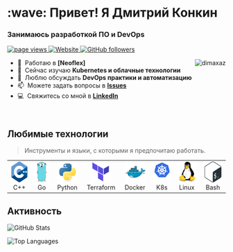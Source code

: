<h1 align="left" id="dimaxaz-title">:wave: Привет! Я Дмитрий Конкин</h1>
<h3 align="left">Занимаюсь разработкой ПО и DevOps</h3>

<p align="left">
  <a href="https://github.com/dimaxaz/dimaxaz">
    <img src="https://komarev.com/ghpvc/?username=dimaxaz" alt="page views" />
  </a>
  <a href="https://dimaxaz.github.io">
    <img alt="Website" src="https://img.shields.io/website?url=https%3A%2F%2Fdimaxaz.github.io">
  </a>
  <a href="https://github.com/dimaxaz?tab=followers">
    <img alt="GitHub followers" src="https://img.shields.io/github/followers/dimaxaz?style=flat&logo=github">
  </a>
</p>

<a href="#dimaxaz-title">
  <img src="https://github-readme-stats.vercel.app/api?username=dimaxaz&show_icons=true&theme=dark" alt="dimaxaz" align="right" />
</a>

- :office: &nbsp;Работаю в **[Neoflex]**
- :seedling: &nbsp;Сейчас изучаю **Kubernetes и облачные технологии**
- :speech_balloon: &nbsp;Люблю обсуждать **DevOps практики и автоматизацию**
- :mailbox: &nbsp;Можете задать вопросы в **[Issues]**
- :computer: &nbsp;Свяжитесь со мной в **[LinkedIn]**

<br>

<h2 align="left" id="dimaxaz-tech">Любимые технологии</h2>

> Инструменты и языки, с которыми я предпочитаю работать.

<table>
  <tr>
    <td align="center" width="96">
      <a href="#dimaxaz-tech">
        <img src="https://raw.githubusercontent.com/devicons/devicon/master/icons/cplusplus/cplusplus-original.svg" width="48" height="48" alt="C++" />
      </a>
      <br>C++
    </td>
    <td align="center" width="96">
      <a href="#dimaxaz-tech">
        <img src="https://raw.githubusercontent.com/devicons/devicon/master/icons/go/go-original.svg" width="48" height="48" alt="Golang" />
      </a>
      <br>Go
    </td>
    <td align="center" width="96">
      <a href="#dimaxaz-tech">
        <img src="https://raw.githubusercontent.com/devicons/devicon/master/icons/python/python-original.svg" width="48" height="48" alt="Python" />
      </a>
      <br>Python
    </td>
    <td align="center" width="96">
      <a href="#dimaxaz-tech">
        <img src="https://raw.githubusercontent.com/devicons/devicon/master/icons/terraform/terraform-original.svg" width="48" height="48" alt="Terraform" />
      </a>
      <br>Terraform
    </td>
    <td align="center" width="96">
      <a href="#dimaxaz-tech">
        <img src="https://raw.githubusercontent.com/devicons/devicon/master/icons/docker/docker-original.svg" width="48" height="48" alt="Docker" />
      </a>
      <br>Docker
    </td>
    <td align="center" width="96">
      <a href="#dimaxaz-tech">
        <img src="https://raw.githubusercontent.com/cncf/artwork/master/projects/kubernetes/icon/color/kubernetes-icon-color.svg" width="48" height="48" alt="Kubernetes" />
      </a>
      <br>K8s
    </td>
    <td align="center" width="96">
      <a href="#dimaxaz-tech">
        <img src="https://raw.githubusercontent.com/devicons/devicon/master/icons/linux/linux-original.svg" width="48" height="48" alt="Linux" />
      </a>
      <br>Linux
    </td>
    <td align="center" width="96">
      <a href="#dimaxaz-tech">
        <img src="https://raw.githubusercontent.com/devicons/devicon/master/icons/bash/bash-original.svg" width="48" height="48" alt="Bash" />
      </a>
      <br>Bash
    </td>
  </tr>
</table>

<h2 align="left">Активность</h2>

<!-- GitHub Stats -->
![GitHub Stats](https://github-readme-streak-stats.herokuapp.com/?user=dimaxaz&theme=dark)

<!-- Most Used Languages -->
![Top Languages](https://github-readme-stats.vercel.app/api/top-langs/?username=dimaxaz&layout=compact&theme=dark)

<!-- links -->

[issues]: https://github.com/dimaxaz/dimaxaz/issues "dimaxaz/issues"
[linkedin]: https://www.linkedin.com/in/yourprofile "Ваш LinkedIn"
